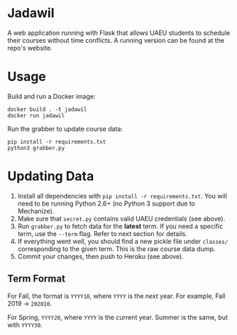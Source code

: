 # Jadawil

A web application running with Flask that allows UAEU students to schedule their courses without time conflicts. A running version can be found at the repo's website.

# Usage

Build and run a Docker image:

```
docker build . -t jadawil
docker run jadawil
```

Run the grabber to update course data:

```
pip install -r requirements.txt
python3 grabber.py
```

# Updating Data

1. Install all dependencies with `pip install -r requirements.txt`.  You will need to be running Python 2.6+ (no Python 3 support due to Mechanize).
2. Make sure that `secret.py` contains valid UAEU credentials (see above).
3. Run `grabber.py` to fetch data for the **latest** term. If you need a specific term, use the `--term` flag. Refer to next section for details.
4. If everything went well, you should find a new pickle file under `classes/` corresponding to the given term. This is the raw course data dump.
5. Commit your changes, then push to Heroku (see above).

## Term Format

For Fall, the format is `YYYY10`, where `YYYY` is the *next* year.  For example, Fall 2019 -> `202010`.

For Spring, `YYYY20`, where `YYYY` is the current year. Summer is the same, but with `YYYY30`.
